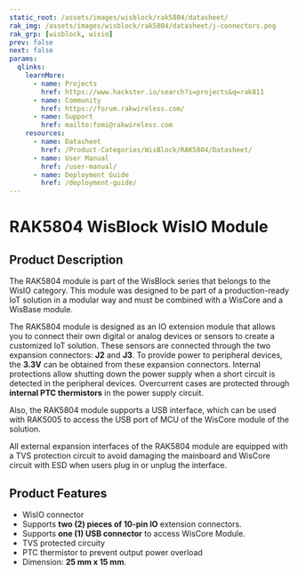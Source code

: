```yaml
---
static_root: /assets/images/wisblock/rak5804/datasheet/
rak_img: /assets/images/wisblock/rak5804/datasheet/j-connectors.png
rak_grp: [wisblock, wisio]
prev: false
next: false
params:
  qlinks:
    learnMore:
      - name: Projects 
        href: https://www.hackster.io/search?i=projects&q=rak811
      - name: Community
        href: https://forum.rakwireless.com/
      - name: Support
        href: mailto:fomi@rakwireless.com
    resources:
      - name: Datasheet
        href: /Product-Categories/WisBlock/RAK5804/Datasheet/
      - name: User Manual
        href: /user-manual/
      - name: Deployment Guide
        href: /deployment-guide/
---
```


# RAK5804 WisBlock WisIO Module

## Product Description


The RAK5804 module is part of the WisBlock series that belongs to the WisIO category. This module was designed to be part of a production-ready IoT solution in a modular way and must be combined with a WisCore and a WisBase module. 

The RAK5804 module is designed as an IO extension module that allows you to connect their own digital or analog devices or sensors to create a customized IoT solution. These sensors are connected through the two expansion connectors: **J2** and **J3**. To provide power to peripheral devices, the **3.3V** can be obtained from these expansion connectors. Internal protections allow shutting down the power supply when a short circuit is detected in the peripheral devices. Overcurrent cases are protected through **internal PTC thermistors** in the power supply circuit.  

Also, the RAK5804 module supports a USB interface, which can be used with RAK5005 to access the USB port of MCU of the WisCore module of the solution. 

All external expansion interfaces of the RAK5804 module are equipped with a TVS protection circuit to avoid damaging the mainboard and WisCore circuit with ESD when users plug in or unplug the interface.


<rk-btn
  src="../Datasheet/"
  label="Get Started with RAK5804 WisBlock WisIO Module"
/>

<rk-quick-links :params="$page.frontmatter.params.qlinks"/>


## Product Features

- WisIO connector
- Supports **two (2) pieces of 10-pin IO** extension connectors.
- Supports **one (1) USB connector** to access WisCore Module.
- TVS protected circuity
- PTC thermistor to prevent output power overload
- Dimension: **25 mm x 15 mm**.


<rk-btn
  src="https://store.rakwireless.com/"
  label="Buy a RAK5804 WisBlock WisIO Module"
  _blank
/>